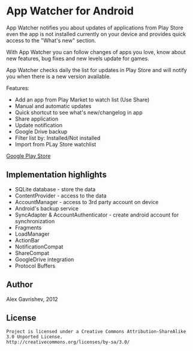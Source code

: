 App Watcher for Android
=======================

App Watcher notifies you about updates of applications from Play Store even the app is not installed currently on your device and provides quick access to the "What's new" section.

With App Watcher you can follow changes of apps you love, know about new features, bug fixes and new levels update for games.

App Watcher checks daily the list for updates in Play Store and will notify you when there is a new version available.

Features:

 * Add an app from Play Market to watch list (Use Share)
 * Manual and automatic updates
 * Quick shortcut to see what's new/changelog in app 
 * Share application
 * Update notification
 * Google Drive backup
 * Filter list by: Installed/Not installed
 * Import from PLay Store watchlist

[Google Play Store][1]

## Implementation highlights

* SQLite database - store the data
* ContentProvider - access to the data
* AccountManager - access to 3rd party account on device
* Android's backup service
* SyncAdapter & AccountAuthenticator - create android account for synchronization
* Fragments
* LoadManager
* ActionBar
* NotificationCompat
* ShareCompat
* GoogleDrive integration
* Protocol Buffers

## Author

Alex Gavrishev, 2012
 
## License

    Project is licensed under a Creative Commons Attribution-ShareAlike 3.0 Unported License.
	http://creativecommons.org/licenses/by-sa/3.0/
 

 [1]: https://play.google.com/store/apps/details?id=com.anod.appwatcher
